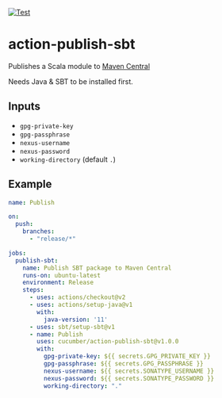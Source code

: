 [![Test](https://github.com/cucumber/action-publish-sbt/actions/workflows/test.yml/badge.svg)](https://github.com/cucumber/action-publish-sbt/actions/workflows/test.yml)

# action-publish-sbt

Publishes a Scala module to [Maven Central](https://search.maven.org/)

Needs Java & SBT to be installed first.

## Inputs

* `gpg-private-key`
* `gpg-passphrase`
* `nexus-username`
* `nexus-password`
* `working-directory` (default `.`)

## Example

```yaml
name: Publish

on:
  push:
    branches:
      - "release/*"

jobs:
  publish-sbt:
    name: Publish SBT package to Maven Central
    runs-on: ubuntu-latest
    environment: Release
    steps:
      - uses: actions/checkout@v2
      - uses: actions/setup-java@v1
        with:
          java-version: '11'
      - uses: sbt/setup-sbt@v1
      - name: Publish
        uses: cucumber/action-publish-sbt@v1.0.0
        with:
          gpg-private-key: ${{ secrets.GPG_PRIVATE_KEY }}
          gpg-passphrase: ${{ secrets.GPG_PASSPHRASE }}
          nexus-username: ${{ secrets.SONATYPE_USERNAME }}
          nexus-password: ${{ secrets.SONATYPE_PASSWORD }}
          working-directory: "."
```

